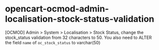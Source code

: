 # opencart-ocmod-admin-localisation-stock-status-validation
[OCMOD] Admin > System > Localisation > Stock Status, change the stock_status validation from 32 characters to 50. You also need to ALTER the field `name` of `oc_stock_status` to varchar(50)

